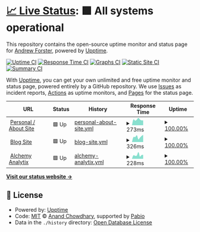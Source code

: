 # [📈 Live Status](https://demo.upptime.js.org): <!--live status--> **🟩 All systems operational**

This repository contains the open-source uptime monitor and status page for [Andrew Forster](https://demo.upptime.js.org), powered by [Upptime](https://github.com/upptime/upptime).

[![Uptime CI](https://github.com/andrew-forster/uptime/workflows/Uptime%20CI/badge.svg)](https://github.com/andrew-forster/uptime/actions?query=workflow%3A%22Uptime+CI%22)
[![Response Time CI](https://github.com/andrew-forster/uptime/workflows/Response%20Time%20CI/badge.svg)](https://github.com/andrew-forster/uptime/actions?query=workflow%3A%22Response+Time+CI%22)
[![Graphs CI](https://github.com/andrew-forster/uptime/workflows/Graphs%20CI/badge.svg)](https://github.com/andrew-forster/uptime/actions?query=workflow%3A%22Graphs+CI%22)
[![Static Site CI](https://github.com/andrew-forster/uptime/workflows/Static%20Site%20CI/badge.svg)](https://github.com/andrew-forster/uptime/actions?query=workflow%3A%22Static+Site+CI%22)
[![Summary CI](https://github.com/andrew-forster/uptime/workflows/Summary%20CI/badge.svg)](https://github.com/andrew-forster/uptime/actions?query=workflow%3A%22Summary+CI%22)

With [Upptime](https://upptime.js.org), you can get your own unlimited and free uptime monitor and status page, powered entirely by a GitHub repository. We use [Issues](https://github.com/andrew-forster/uptime/issues) as incident reports, [Actions](https://github.com/andrew-forster/uptime/actions) as uptime monitors, and [Pages](https://demo.upptime.js.org) for the status page.

<!--start: status pages-->
<!-- This summary is generated by Upptime (https://github.com/upptime/upptime) -->
<!-- Do not edit this manually, your changes will be overwritten -->
<!-- prettier-ignore -->
| URL | Status | History | Response Time | Uptime |
| --- | ------ | ------- | ------------- | ------ |
| <img alt="" src="https://icons.duckduckgo.com/ip3/andrewjf.com.ico" height="13"> [Personal / About Site](https://andrewjf.com) | 🟩 Up | [personal-about-site.yml](https://github.com/Andrew-Forster/uptime/commits/HEAD/history/personal-about-site.yml) | <details><summary><img alt="Response time graph" src="./graphs/personal-about-site/response-time-week.png" height="20"> 273ms</summary><br><a href="https://demo.upptime.js.org/history/personal-about-site"><img alt="Response time 273" src="https://img.shields.io/endpoint?url=https%3A%2F%2Fraw.githubusercontent.com%2FAndrew-Forster%2Fuptime%2FHEAD%2Fapi%2Fpersonal-about-site%2Fresponse-time.json"></a><br><a href="https://demo.upptime.js.org/history/personal-about-site"><img alt="24-hour response time 273" src="https://img.shields.io/endpoint?url=https%3A%2F%2Fraw.githubusercontent.com%2FAndrew-Forster%2Fuptime%2FHEAD%2Fapi%2Fpersonal-about-site%2Fresponse-time-day.json"></a><br><a href="https://demo.upptime.js.org/history/personal-about-site"><img alt="7-day response time 273" src="https://img.shields.io/endpoint?url=https%3A%2F%2Fraw.githubusercontent.com%2FAndrew-Forster%2Fuptime%2FHEAD%2Fapi%2Fpersonal-about-site%2Fresponse-time-week.json"></a><br><a href="https://demo.upptime.js.org/history/personal-about-site"><img alt="30-day response time 273" src="https://img.shields.io/endpoint?url=https%3A%2F%2Fraw.githubusercontent.com%2FAndrew-Forster%2Fuptime%2FHEAD%2Fapi%2Fpersonal-about-site%2Fresponse-time-month.json"></a><br><a href="https://demo.upptime.js.org/history/personal-about-site"><img alt="1-year response time 273" src="https://img.shields.io/endpoint?url=https%3A%2F%2Fraw.githubusercontent.com%2FAndrew-Forster%2Fuptime%2FHEAD%2Fapi%2Fpersonal-about-site%2Fresponse-time-year.json"></a></details> | <details><summary><a href="https://demo.upptime.js.org/history/personal-about-site">100.00%</a></summary><a href="https://demo.upptime.js.org/history/personal-about-site"><img alt="All-time uptime 100.00%" src="https://img.shields.io/endpoint?url=https%3A%2F%2Fraw.githubusercontent.com%2FAndrew-Forster%2Fuptime%2FHEAD%2Fapi%2Fpersonal-about-site%2Fuptime.json"></a><br><a href="https://demo.upptime.js.org/history/personal-about-site"><img alt="24-hour uptime 100.00%" src="https://img.shields.io/endpoint?url=https%3A%2F%2Fraw.githubusercontent.com%2FAndrew-Forster%2Fuptime%2FHEAD%2Fapi%2Fpersonal-about-site%2Fuptime-day.json"></a><br><a href="https://demo.upptime.js.org/history/personal-about-site"><img alt="7-day uptime 100.00%" src="https://img.shields.io/endpoint?url=https%3A%2F%2Fraw.githubusercontent.com%2FAndrew-Forster%2Fuptime%2FHEAD%2Fapi%2Fpersonal-about-site%2Fuptime-week.json"></a><br><a href="https://demo.upptime.js.org/history/personal-about-site"><img alt="30-day uptime 100.00%" src="https://img.shields.io/endpoint?url=https%3A%2F%2Fraw.githubusercontent.com%2FAndrew-Forster%2Fuptime%2FHEAD%2Fapi%2Fpersonal-about-site%2Fuptime-month.json"></a><br><a href="https://demo.upptime.js.org/history/personal-about-site"><img alt="1-year uptime 100.00%" src="https://img.shields.io/endpoint?url=https%3A%2F%2Fraw.githubusercontent.com%2FAndrew-Forster%2Fuptime%2FHEAD%2Fapi%2Fpersonal-about-site%2Fuptime-year.json"></a></details>
| <img alt="" src="https://icons.duckduckgo.com/ip3/blog.andrewjf.com.ico" height="13"> [Blog Site](https://blog.andrewjf.com) | 🟩 Up | [blog-site.yml](https://github.com/Andrew-Forster/uptime/commits/HEAD/history/blog-site.yml) | <details><summary><img alt="Response time graph" src="./graphs/blog-site/response-time-week.png" height="20"> 326ms</summary><br><a href="https://demo.upptime.js.org/history/blog-site"><img alt="Response time 326" src="https://img.shields.io/endpoint?url=https%3A%2F%2Fraw.githubusercontent.com%2FAndrew-Forster%2Fuptime%2FHEAD%2Fapi%2Fblog-site%2Fresponse-time.json"></a><br><a href="https://demo.upptime.js.org/history/blog-site"><img alt="24-hour response time 326" src="https://img.shields.io/endpoint?url=https%3A%2F%2Fraw.githubusercontent.com%2FAndrew-Forster%2Fuptime%2FHEAD%2Fapi%2Fblog-site%2Fresponse-time-day.json"></a><br><a href="https://demo.upptime.js.org/history/blog-site"><img alt="7-day response time 326" src="https://img.shields.io/endpoint?url=https%3A%2F%2Fraw.githubusercontent.com%2FAndrew-Forster%2Fuptime%2FHEAD%2Fapi%2Fblog-site%2Fresponse-time-week.json"></a><br><a href="https://demo.upptime.js.org/history/blog-site"><img alt="30-day response time 326" src="https://img.shields.io/endpoint?url=https%3A%2F%2Fraw.githubusercontent.com%2FAndrew-Forster%2Fuptime%2FHEAD%2Fapi%2Fblog-site%2Fresponse-time-month.json"></a><br><a href="https://demo.upptime.js.org/history/blog-site"><img alt="1-year response time 326" src="https://img.shields.io/endpoint?url=https%3A%2F%2Fraw.githubusercontent.com%2FAndrew-Forster%2Fuptime%2FHEAD%2Fapi%2Fblog-site%2Fresponse-time-year.json"></a></details> | <details><summary><a href="https://demo.upptime.js.org/history/blog-site">100.00%</a></summary><a href="https://demo.upptime.js.org/history/blog-site"><img alt="All-time uptime 100.00%" src="https://img.shields.io/endpoint?url=https%3A%2F%2Fraw.githubusercontent.com%2FAndrew-Forster%2Fuptime%2FHEAD%2Fapi%2Fblog-site%2Fuptime.json"></a><br><a href="https://demo.upptime.js.org/history/blog-site"><img alt="24-hour uptime 100.00%" src="https://img.shields.io/endpoint?url=https%3A%2F%2Fraw.githubusercontent.com%2FAndrew-Forster%2Fuptime%2FHEAD%2Fapi%2Fblog-site%2Fuptime-day.json"></a><br><a href="https://demo.upptime.js.org/history/blog-site"><img alt="7-day uptime 100.00%" src="https://img.shields.io/endpoint?url=https%3A%2F%2Fraw.githubusercontent.com%2FAndrew-Forster%2Fuptime%2FHEAD%2Fapi%2Fblog-site%2Fuptime-week.json"></a><br><a href="https://demo.upptime.js.org/history/blog-site"><img alt="30-day uptime 100.00%" src="https://img.shields.io/endpoint?url=https%3A%2F%2Fraw.githubusercontent.com%2FAndrew-Forster%2Fuptime%2FHEAD%2Fapi%2Fblog-site%2Fuptime-month.json"></a><br><a href="https://demo.upptime.js.org/history/blog-site"><img alt="1-year uptime 100.00%" src="https://img.shields.io/endpoint?url=https%3A%2F%2Fraw.githubusercontent.com%2FAndrew-Forster%2Fuptime%2FHEAD%2Fapi%2Fblog-site%2Fuptime-year.json"></a></details>
| <img alt="" src="https://icons.duckduckgo.com/ip3/alchemyanalytix.com.ico" height="13"> [Alchemy Analytix](https://alchemyanalytix.com/) | 🟩 Up | [alchemy-analytix.yml](https://github.com/Andrew-Forster/uptime/commits/HEAD/history/alchemy-analytix.yml) | <details><summary><img alt="Response time graph" src="./graphs/alchemy-analytix/response-time-week.png" height="20"> 228ms</summary><br><a href="https://demo.upptime.js.org/history/alchemy-analytix"><img alt="Response time 228" src="https://img.shields.io/endpoint?url=https%3A%2F%2Fraw.githubusercontent.com%2FAndrew-Forster%2Fuptime%2FHEAD%2Fapi%2Falchemy-analytix%2Fresponse-time.json"></a><br><a href="https://demo.upptime.js.org/history/alchemy-analytix"><img alt="24-hour response time 228" src="https://img.shields.io/endpoint?url=https%3A%2F%2Fraw.githubusercontent.com%2FAndrew-Forster%2Fuptime%2FHEAD%2Fapi%2Falchemy-analytix%2Fresponse-time-day.json"></a><br><a href="https://demo.upptime.js.org/history/alchemy-analytix"><img alt="7-day response time 228" src="https://img.shields.io/endpoint?url=https%3A%2F%2Fraw.githubusercontent.com%2FAndrew-Forster%2Fuptime%2FHEAD%2Fapi%2Falchemy-analytix%2Fresponse-time-week.json"></a><br><a href="https://demo.upptime.js.org/history/alchemy-analytix"><img alt="30-day response time 228" src="https://img.shields.io/endpoint?url=https%3A%2F%2Fraw.githubusercontent.com%2FAndrew-Forster%2Fuptime%2FHEAD%2Fapi%2Falchemy-analytix%2Fresponse-time-month.json"></a><br><a href="https://demo.upptime.js.org/history/alchemy-analytix"><img alt="1-year response time 228" src="https://img.shields.io/endpoint?url=https%3A%2F%2Fraw.githubusercontent.com%2FAndrew-Forster%2Fuptime%2FHEAD%2Fapi%2Falchemy-analytix%2Fresponse-time-year.json"></a></details> | <details><summary><a href="https://demo.upptime.js.org/history/alchemy-analytix">100.00%</a></summary><a href="https://demo.upptime.js.org/history/alchemy-analytix"><img alt="All-time uptime 100.00%" src="https://img.shields.io/endpoint?url=https%3A%2F%2Fraw.githubusercontent.com%2FAndrew-Forster%2Fuptime%2FHEAD%2Fapi%2Falchemy-analytix%2Fuptime.json"></a><br><a href="https://demo.upptime.js.org/history/alchemy-analytix"><img alt="24-hour uptime 100.00%" src="https://img.shields.io/endpoint?url=https%3A%2F%2Fraw.githubusercontent.com%2FAndrew-Forster%2Fuptime%2FHEAD%2Fapi%2Falchemy-analytix%2Fuptime-day.json"></a><br><a href="https://demo.upptime.js.org/history/alchemy-analytix"><img alt="7-day uptime 100.00%" src="https://img.shields.io/endpoint?url=https%3A%2F%2Fraw.githubusercontent.com%2FAndrew-Forster%2Fuptime%2FHEAD%2Fapi%2Falchemy-analytix%2Fuptime-week.json"></a><br><a href="https://demo.upptime.js.org/history/alchemy-analytix"><img alt="30-day uptime 100.00%" src="https://img.shields.io/endpoint?url=https%3A%2F%2Fraw.githubusercontent.com%2FAndrew-Forster%2Fuptime%2FHEAD%2Fapi%2Falchemy-analytix%2Fuptime-month.json"></a><br><a href="https://demo.upptime.js.org/history/alchemy-analytix"><img alt="1-year uptime 100.00%" src="https://img.shields.io/endpoint?url=https%3A%2F%2Fraw.githubusercontent.com%2FAndrew-Forster%2Fuptime%2FHEAD%2Fapi%2Falchemy-analytix%2Fuptime-year.json"></a></details>

<!--end: status pages-->

[**Visit our status website →**](https://demo.upptime.js.org)

## 📄 License

- Powered by: [Upptime](https://github.com/upptime/upptime)
- Code: [MIT](./LICENSE) © [Anand Chowdhary](https://anandchowdhary.com), supported by [Pabio](https://pabio.com)
- Data in the `./history` directory: [Open Database License](https://opendatacommons.org/licenses/odbl/1-0/)
